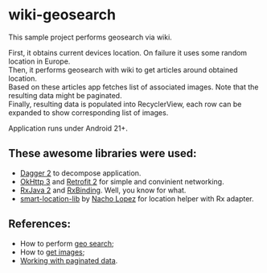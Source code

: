# wiki-geosearch

This sample project performs geosearch via wiki.

First, it obtains current devices location. On failure it uses some random location in Europe.<br/>
Then, it performs geosearch with wiki to get articles around obtained location.<br/>
Based on these articles app fetches list of associated images. Note that the resulting data might be paginated.<br/>
Finally, resulting data is populated into RecyclerView, each row can be expanded to show corresponding list of images.

Application runs under Android 21+.

## These awesome libraries were used:
* [Dagger 2](https://google.github.io/dagger) to decompose application.
* [OkHttp 3](https://github.com/square/okhttp) and [Retrofit 2](https://github.com/square/retrofit) for simple and convinient networking.
* [RxJava 2](https://github.com/ReactiveX/RxJava) and [RxBinding](https://github.com/JakeWharton/RxBinding). Well, you know for what.
* [smart-location-lib](https://github.com/mrmans0n/smart-location-lib) by [Nacho Lopez](https://github.com/mrmans0n) for location helper with Rx adapter.

## References:
* How to perform [geo search](https://www.mediawiki.org/wiki/API:Showing_nearby_wiki_information);
* How to [get images](https://www.mediawiki.org/wiki/API:Images);
* [Working with paginated data](https://www.mediawiki.org/wiki/API:Raw_query_continue).
